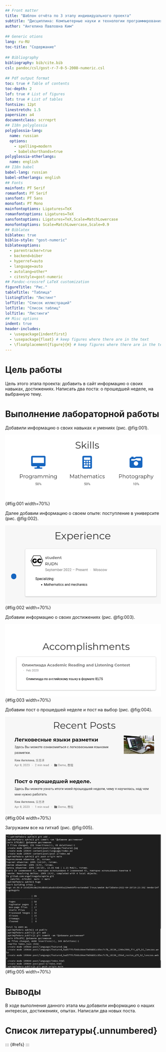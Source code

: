 ```yaml
---
## Front matter
title: "Шаблон отчёта по 3 этапу индивидуального проекта"
subtitle: "Дисциплина: Компьютерные науки и технологии программирования"
author: "Ангелина Павловна Ким"

## Generic otions
lang: ru-RU
toc-title: "Содержание"

## Bibliography
bibliography: bib/cite.bib
csl: pandoc/csl/gost-r-7-0-5-2008-numeric.csl

## Pdf output format
toc: true # Table of contents
toc-depth: 2
lof: true # List of figures
lot: true # List of tables
fontsize: 12pt
linestretch: 1.5
papersize: a4
documentclass: scrreprt
## I18n polyglossia
polyglossia-lang:
  name: russian
  options:
	- spelling=modern
	- babelshorthands=true
polyglossia-otherlangs:
  name: english
## I18n babel
babel-lang: russian
babel-otherlangs: english
## Fonts
mainfont: PT Serif
romanfont: PT Serif
sansfont: PT Sans
monofont: PT Mono
mainfontoptions: Ligatures=TeX
romanfontoptions: Ligatures=TeX
sansfontoptions: Ligatures=TeX,Scale=MatchLowercase
monofontoptions: Scale=MatchLowercase,Scale=0.9
## Biblatex
biblatex: true
biblio-style: "gost-numeric"
biblatexoptions:
  - parentracker=true
  - backend=biber
  - hyperref=auto
  - language=auto
  - autolang=other*
  - citestyle=gost-numeric
## Pandoc-crossref LaTeX customization
figureTitle: "Рис."
tableTitle: "Таблица"
listingTitle: "Листинг"
lofTitle: "Список иллюстраций"
lotTitle: "Список таблиц"
lolTitle: "Листинги"
## Misc options
indent: true
header-includes:
  - \usepackage{indentfirst}
  - \usepackage{float} # keep figures where there are in the text
  - \floatplacement{figure}{H} # keep figures where there are in the text
---
```


# Цель работы

Цель этого этапа проекта: добавить в сайт информацию о своих навыках, достижениях. Написать два поста: о прошедшей неделе, на выбранную тему.


# Выполнение лабораторной работы

Добавили информацию о своих навыках и умениях (рис. @fig:001).

![Навыки](image/1.png){#fig:001 width=70%}

Далее добавим информацию о своем опыте: поступление в университе (рис. @fig:002).

![Опыт](image/2.png){#fig:002 width=70%}

Добавим информацию о своих достижениях (рис. @fig:003).

![Достижения](image/3.png){#fig:003 width=70%}

Добавим пост о прошедшей неделе и пост на выбор (рис. @fig:004).

![Два поста](image/4.png){#fig:004 width=70%}

Загружаем все на гитхаб (рис. @fig:005).

![Загрузка на гитхаб](image/5.png){#fig:005 width=70%}


# Выводы

В ходе выполнения данного этапа мы добавили информацию о наших интересах, достижениях, опытах. Написали два новых поста.

# Список литературы{.unnumbered}

::: {#refs}
:::

